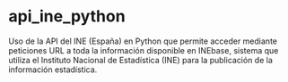 # api_ine_python
Uso de la API del INE (España) en Python que permite acceder mediante peticiones URL a toda la información disponible en INEbase, sistema que utiliza el Instituto Nacional de Estadística (INE) para la publicación de la información estadística.
